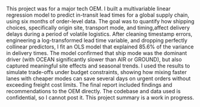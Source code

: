 This project was for a major tech OEM. I built a multivariable linear regression model to predict in-transit lead times for a global supply chain, using six months of order-level data. The goal was to quantify how shipping choices, specifically origin site, transport mode, and timing,affect delivery delays during a period of volatile logistics. After cleaning timestamp errors, engineering a log-transformed lead time variable, and dropping perfectly collinear predictors, I fit an OLS model that explained 85.6% of the variance in delivery times. The model confirmed that ship mode was the dominant driver (with OCEAN significantly slower than AIR or GROUND), but also captured meaningful site effects and seasonal trends. I used the results to simulate trade-offs under budget constraints, showing how mixing faster lanes with cheaper modes can save several days on urgent orders without exceeding freight cost limits. The final report included findings and recommendations to the OEM directly. The codebase and data used is confidential, so I cannot post it. This project summary is a work in progress. 
